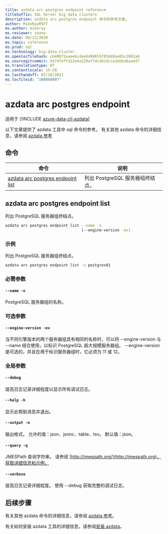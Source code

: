 ```yaml
---
title: azdata arc postgres endpoint reference
titleSuffix: SQL Server big data clusters
description: azdata arc postgres endpoint 命令的参考文章。
author: MikeRayMSFT
ms.author: mikeray
ms.reviewer: seanw
ms.date: 09/22/2020
ms.topic: reference
ms.prod: sql
ms.technology: big-data-cluster
ms.openlocfilehash: cb48072eaee6cdee6498655f05b88ae05c2062a8
ms.sourcegitcommit: 917df4ffd22e4a229af7dc481dcce3ebba0aa4d7
ms.translationtype: HT
ms.contentlocale: zh-CN
ms.lasthandoff: 02/10/2021
ms.locfileid: "100048997"
---
```

# <a name="azdata-arc-postgres-endpoint"></a>azdata arc postgres endpoint

适用于 [!INCLUDE [azure-data-cli-azdata](../../includes/azure-data-cli-azdata.md)]

以下文章提供了 azdata 工具中 sql 命令的参考。 有关其他 azdata 命令的详细信息，请参阅 [azdata 参考](reference-azdata.md)

## <a name="commands"></a>命令

|命令|说明|
| --- | --- |
[azdata arc postgres endpoint list](#azdata-arc-postgres-endpoint-list) | 列出 PostgreSQL 服务器组终结点。
## <a name="azdata-arc-postgres-endpoint-list"></a>azdata arc postgres endpoint list
列出 PostgreSQL 服务器组终结点。
```bash
azdata arc postgres endpoint list --name -n 
                                  [--engine-version -ev]
```
### <a name="examples"></a>示例
列出 PostgreSQL 服务器组终结点。
```bash
azdata arc postgres endpoint list -n postgres01
```
### <a name="required-parameters"></a>必需参数
#### `--name -n`
PostgreSQL 服务器组的名称。
### <a name="optional-parameters"></a>可选参数
#### `--engine-version -ev`
当不同引擎版本的两个服务器组具有相同的名称时，可以将 --engine-version 与 --name 结合使用，以标识 PostgreSQL 超大规模服务器组。 --engine-version 是可选的，并且在用于标识服务器组时，它必须为 11 或 12。
### <a name="global-arguments"></a>全局参数
#### `--debug`
提高日志记录详细程度以显示所有调试日志。
#### `--help -h`
显示此帮助消息并退出。
#### `--output -o`
输出格式。  允许的值：json、jsonc、table、tsv。  默认值：json。
#### `--query -q`
JMESPath 查询字符串。 请参阅 [http://jmespath.org/](http://jmespath.org)，获取详细信息和示例。
#### `--verbose`
提高日志记录详细程度。 使用 --debug 获取完整的调试日志。

## <a name="next-steps"></a>后续步骤

有关其他 azdata 命令的详细信息，请参阅 [azdata 参考](reference-azdata.md)。 

有关如何安装 azdata 工具的详细信息，请参阅[安装 azdata](..\install\deploy-install-azdata.md)。

